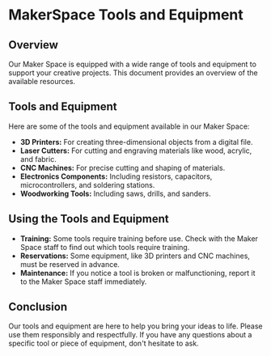# MakerSpace Tools and Equipment

## Overview

Our Maker Space is equipped with a wide range of tools and equipment to support your creative projects. This document provides an overview of the available resources.

## Tools and Equipment

Here are some of the tools and equipment available in our Maker Space:

- **3D Printers:** For creating three-dimensional objects from a digital file.
- **Laser Cutters:** For cutting and engraving materials like wood, acrylic, and fabric.
- **CNC Machines:** For precise cutting and shaping of materials.
- **Electronics Components:** Including resistors, capacitors, microcontrollers, and soldering stations.
- **Woodworking Tools:** Including saws, drills, and sanders.

## Using the Tools and Equipment

- **Training:** Some tools require training before use. Check with the Maker Space staff to find out which tools require training.
- **Reservations:** Some equipment, like 3D printers and CNC machines, must be reserved in advance.
- **Maintenance:** If you notice a tool is broken or malfunctioning, report it to the Maker Space staff immediately.

## Conclusion

Our tools and equipment are here to help you bring your ideas to life. Please use them responsibly and respectfully. If you have any questions about a specific tool or piece of equipment, don't hesitate to ask.

